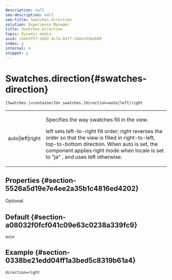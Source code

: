 ```yaml
---
description: null
seo-description: null
seo-title: Swatches.direction
solution: Experience Manager
title: Swatches.direction
topic: Dynamic media
uuid: cbe63f57-28d2-4cfa-8a7f-1b4ec01beb80
index: y
internal: n
snippet: y
---
```


# Swatches.direction{#swatches-direction}

 `[Swatches.|<containerId>_swatches.]direction=auto|left|right`

<table id="table_8DA8AC17A6FB4EC09DC9384B812D841C"> 
 <tbody> 
  <tr> 
   <td colname="col1"> <p> <span class="codeph"> auto|left|right </span> </p> </td> 
   <td colname="col2"> <p> Specifies the way swatches fill in the view. </p> <p> <span class="codeph"> left </span> sets left-to-right fill order; <span class="codeph"> right </span> reverses the order so that the view is filled in right-to-left, top-to-bottom direction. When <span class="codeph"> auto </span> is set, the component applies right mode when locale is set to <span class="codeph"> "ja" </span>, and uses left otherwise. </p> </td> 
  </tr> 
 </tbody> 
</table>

## Properties {#section-5526a5d19e7e4ee2a35b1c4816ed4202}

Optional.

## Default {#section-a08032f0fcf041c09e63c0238a339fc9}

`auto`

## Example {#section-0338be21edd04ff1a3bed5c8319b61a4}

`direction=right` 
